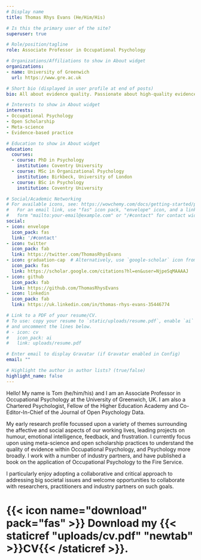 ```yaml
---
# Display name
title: Thomas Rhys Evans (He/Him/His)

# Is this the primary user of the site?
superuser: true

# Role/position/tagline
role: Associate Professor in Occupational Psychology

# Organizations/Affiliations to show in About widget
organizations:
- name: University of Greenwich
  url: https://www.gre.ac.uk

# Short bio (displayed in user profile at end of posts)
bio: All about evidence quality. Passionate about high-quality evidence creation, synthesis/evaluation and application.

# Interests to show in About widget
interests:
- Occupational Psychology
- Open Scholarship
- Meta-science
- Evidence-based practice

# Education to show in About widget
education:
  courses:
  - course: PhD in Psychology
    institution: Coventry University
  - course: MSc in Organizational Psychology
    institution: Birkbeck, University of London
  - course: BSc in Psychology
    institution: Coventry University

# Social/Academic Networking
# For available icons, see: https://wowchemy.com/docs/getting-started/page-builder/#icons
#   For an email link, use "fas" icon pack, "envelope" icon, and a link in the
#   form "mailto:your-email@example.com" or "/#contact" for contact widget.
social:
- icon: envelope
  icon_pack: fas
  link: '/#contact'
- icon: twitter
  icon_pack: fab
  link: https://twitter.com/ThomasRhysEvans
- icon: graduation-cap  # Alternatively, use `google-scholar` icon from `ai` icon pack
  icon_pack: fas
  link: https://scholar.google.com/citations?hl=en&user=NjpeSqMAAAAJ
- icon: github
  icon_pack: fab
  link: https://github.com/ThomasRhysEvans
- icon: linkedin
  icon_pack: fab
  link: https://uk.linkedin.com/in/thomas-rhys-evans-35446774

# Link to a PDF of your resume/CV.
# To use: copy your resume to `static/uploads/resume.pdf`, enable `ai` icons in `params.toml`, 
# and uncomment the lines below.
# - icon: cv
#   icon_pack: ai
#   link: uploads/resume.pdf

# Enter email to display Gravatar (if Gravatar enabled in Config)
email: ""

# Highlight the author in author lists? (true/false)
highlight_name: false
---
```


Hello! My name is Tom (he/him/his) and I am an Associate Professor in Occupational Psychology at the University of Greenwich, UK. I am also a Chartered Psychologist, Fellow of the Higher Education Academy and Co-Editor-In-Chief of the Journal of Open Psychology Data.

My early research profile focussed upon a variety of themes surrounding the affective and social aspects of our working lives, leading projects on humour, emotional intelligence, feedback, and frustration. I currently focus upon using meta-science and open scholarship practices to understand the quality of evidence within Occupational Psychology, and Psychology more broadly. I work with a number of industry partners, and have published a book on the application of Occupational Psychology to the Fire Service. 

I particularly enjoy adopting a collaborative and critical approach to addressing big societal issues and welcome opportunities to collaborate with researchers, practitioners and industry partners on such goals.

# {{< icon name="download" pack="fas" >}} Download my {{< staticref "uploads/cv.pdf" "newtab" >}}CV{{< /staticref >}}.
